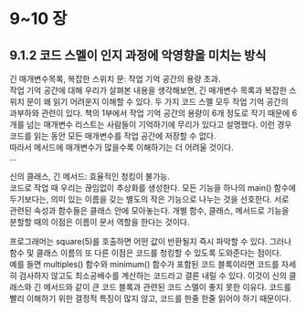 # 9~10 장

## 9.1.2 코드 스멜이 인지 과정에 악영향을 미치는 방식
긴 매개변수목록, 복잡한 스위치 문: 작업 기억 공간의 용량 초과.    
작업 기억 공간에 대해 우리가 살펴본 내용을 생각해보면, 긴 매개변수 목록과 복잡한 스위치 문이 왜 읽기 어려운지 이해할 수 있다. 두 가지 코드 스멜 모두 작업 기억 공간의 과부하와 관련이 있다. 책의 1부에서 작업 기억 공간의 용량이 6개 정도로 작기 때문에 6개를 넘는 매개변수 리스트는 사람들이 기억하기에 무리가 있다고 설명했다. 이런 경우 코드를 읽는 동안 모든 매개변수를 작업 공간에 저장할 수 없다.     
따라서 메서드에 매개변수가 많을수록 이해하기는 더 어려울 것이다.   
...   
   
    
신의 클래스, 긴 메서드: 효율적인 청킹이 불가능.  
코드로 작업 때 우리는 끊임없이 추상화를 생성한다. 모든 기능을 하나의 main() 함수에 두기보다는, 의미 있는 이름을 갖는 별도의 작은 기능으로 나누는 것을 선호한다. 서로 관련된 속성과 함수들은 클래스 안에 모아놓는다. 개별 함수, 클래스, 메서드로 기능을 분할할 때의 이점은 이름이 문서 역할을 한다는 것이다.   
      
프로그래머는 square(5)를 호출하면 어떤 값이 반환될지 즉시 파악할 수 있다. 그러나 함수 및 클래스 이름의 또 다른 이점은 코드를 청킹할 수 있도록 도와준다는 점이다.   
예를 들면 multiples() 함수와 minimum() 함수가 포함된 코드 블록이라면 코드를 자세히 검사하지 않고도 최소공배수를 계산하는 코드라고 결론 내릴 수 있다. 이것이 신의 클래스와 긴 메서드와 같이 큰 코드 블록과 관련된 코드 스멜이 좋지 못한 이유다. 코드를 빨리 이해하기 위한 결정적 특징이 많지 않고, 코드를 한줄 한줄 읽어야 하기 때문이다.






